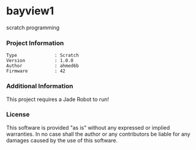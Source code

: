 bayview1
================

scratch programming

### Project Information
```
Type              : Scratch
Version           : 1.0.0
Author            : ahmed6b
Firmware          : 42
```

### Additional Information
This project requires a Jade Robot to run!

### License
This software is provided "as is" without any expressed or implied warranties.  In no case shall the author or any contributors be liable for any damages caused by the use of this software.

